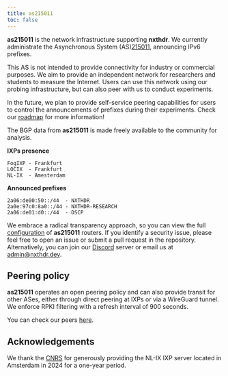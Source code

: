 ```yaml
---
title: as215011
toc: false
---
```


**as215011** is the network infrastructure supporting **nxthdr**. We currently administrate the Asynchronous System (AS)[215011](https://www.peeringdb.com/net/36080), announcing IPv6 prefixes.

This AS  is not intended to provide connectivity for industry or commercial purposes. We aim to provide an independent network for researchers and students to measure the Internet. Users can use this network using our probing infrastructure, but can also peer with us to conduct experiments.

In the future, we plan to provide self-service peering capabilities for users to control the announcements of prefixes during their experiments. Check our [roadmap](https://github.com/orgs/nxthdr/projects/1) for more information!

The BGP data from **as215011** is made freely available to the community for analysis.

**IXPs presence**

```
FogIXP - Frankfurt
LOCIX  - Frankfurt
NL-IX  - Amesterdam
```

**Announced prefixes**

```
2a06:de00:50::/44  - NXTHDR
2a0e:97c0:8a0::/44 - NXTHDR-RESEARCH
2a06:de01:d0::/44  - DSCP
```

We embrace a radical transparency approach, so you can view the full [configuration](https://github.com/nxthdr/as215011) of **as215011** routers. If you identify a security issue, please feel free to open an issue or submit a pull request in the repository. Alternatively, you can join our [Discord](https://discord.gg/KRsVs7jafg) server or email us at [admin@nxthdr.dev](mailto:admin@nxthdr.dev).

## Peering policy

**as215011** operates an open peering policy and can also provide transit for other ASes, either through direct peering at IXPs or via a WireGuard tunnel. We enforce RPKI filtering with a refresh interval of 900 seconds.

You can check our peers [here](https://peers.as215011.net).

## Acknowledgements

We thank the [CNRS](https://www.cnrs.fr/fr) for generously providing the NL-IX IXP server located in Amsterdam in 2024 for a one-year period.
